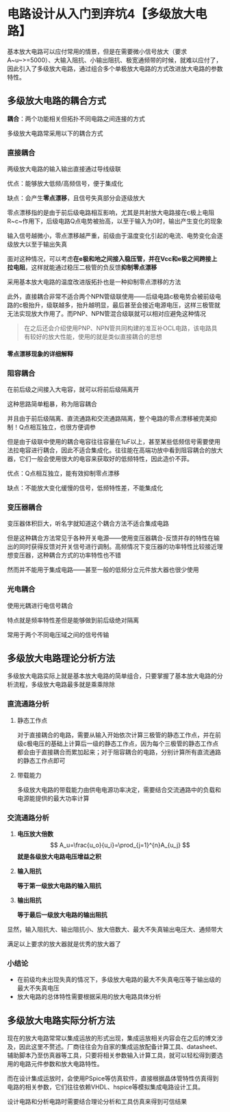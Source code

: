 # 电路设计从入门到弃坑4【多级放大电路】

基本放大电路可以应付常用的情景，但是在需要微小信号放大（要求A~u~>=5000）、大输入阻抗、小输出阻抗、极宽通频带的时候，就难以应付了，因此引入了多级放大电路，通过组合多个单极放大电路的方式改进放大电路的参数特性。

## 多级放大电路的耦合方式

**耦合**：两个功能相关但拓扑不同电路之间连接的方式

多级放大电路常采用以下的耦合方式

### 直接耦合

两级放大电路的输入输出直接通过导线级联

优点：能够放大低频/高频信号，便于集成化

缺点：会产生**零点漂移**，且信号失真部分会逐级放大

零点漂移指的是由于前后级电路相互影响，尤其是共射放大电路接在c极上电阻R~c~作用下，后级电路Q点电势被抬高，以至于输入为0时，输出产生变化的现象

输入信号越微小，零点漂移越严重，前级由于温度变化引起的电流、电势变化会逐级放大以至于输出失真

面对这种情况，可以考虑**在e极和地之间接入稳压管，并在Vcc和e极之间跨接上拉电阻**，这样就能通过稳压二极管的负反馈**抑制零点漂移**

采用基本放大电路的温度改进版拓扑也是一种抑制零点漂移的方法

此外，直接耦合非常不适合两个NPN管级联使用——后级电路c极电势会被前级电路的c极抬升，级联越多，抬升越明显，最后甚至会接近电源电压，这样三极管就无法实现放大作用了。而PNP、NPN管混合级联就可以相对应避免这种情况

> 在之后还会介绍使用PNP、NPN管共同构建的准互补OCL电路，该电路具有较好的放大性能，使用的就是类似直接耦合的思想

#### 零点漂移现象的详细解释









### 阻容耦合

在前后级之间接入大电容，就可以将前后级隔离开

这种思路简单粗暴，称为阻容耦合

并且由于前后级隔离、直流通路和交流通路隔离，整个电路的零点漂移被完美抑制！Q点相互独立，也很方便调参

但是由于级联中使用的耦合电容往往容量在1uF以上，甚至某些低频信号需要使用法拉电容进行耦合，因此不适合集成化。往往能在高端功放中看到阻容耦合的放大器，它们一般会使用很大的电容来获取好的低频特性，因此造价不菲。

优点：Q点相互独立，能有效抑制零点漂移

缺点：不能放大变化缓慢的信号，低频特性差，不能集成化

### 变压器耦合

变压器体积巨大，听名字就知道这个耦合方法不适合集成电路

但是这种耦合方法常见于各种开关电源——使用变压器耦合-反馈并存的特性在输出的同时获得反馈对开关信号进行调制。高频情况下变压器的功率特性比较接近理想变压器，这种耦合方式的功率特性也不错

然而并不能用于集成电路——甚至一般的低频分立元件放大器也很少使用

### 光电耦合

使用光耦进行电信号耦合

特点就是频率特性差但是能够做到前后级绝对隔离

常用于两个不同电压域之间的信号传输

## 多级放大电路理论分析方法

多级放大电路实际上就是基本放大电路的简单组合，只要掌握了基本放大电路的分析流程，多级放大电路最多就是乘乘除除

### 直流通路分析

1. 静态工作点

    对于直接耦合的电路，需要从输入开始依次计算三极管的静态工作点，并在前级c极电压的基础上计算后一级的静态工作点，因为每个三极管的静态工作点都会由于直接耦合而累加起来；对于阻容耦合的电路，分别计算所有直流通路的静态工作点即可

2. 带载能力

    多级放大电路的带载能力由供电电源功率决定，需要结合交流通路中的负载和电源能提供的最大功率计算

### 交流通路分析

1. **电压放大倍数**
    $$
    A_u=\frac{u_o}{u_i}=\prod_{j=1}^{n}A_{u_j}
    $$
    **就是各级放大电路电压增益之积**

2. **输入阻抗**

    **等于第一级放大电路的输入阻抗**

3. **输出阻抗**

    **等于最后一级放大电路的输出阻抗**

显然，输入阻抗大、输出阻抗小、放大倍数大、最大不失真输出电压大、通频带大

满足以上要求的放大器就是优秀的放大器了

### 小结论

* 在前级均未出现失真的情况下，多级放大电路的最大不失真电压等于输出级的最大不失真电压
* 放大电路的总体特性需要根据采用的放大电路具体分析



## 多级放大电路实际分析方法

现在的放大电路常常以集成运放的形式出现，集成运放相关内容会在之后的博文涉及，因此这里不赘述。厂商往往会为自家的集成运放配备计算工具、datasheet、辅助脚本乃至仿真器等工具，只要将相关参数输入计算工具，就可以轻松得到要选用的电路元件参数和放大电路特性。

而在设计集成运放时，会使用PSpice等仿真软件，直接根据晶体管特性仿真得到电路的相关参数，它们往往依赖VHDL、hspice等模拟集成电路设计工具。

设计电路和分析电路时需要结合理论分析和工具仿真来得到可信结果









